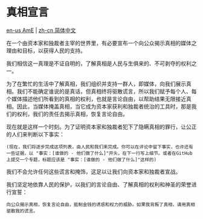 # 真相宣言

[en-us AmE](./README.md) | [zh-cn 简体中文](./README%20zh-cn.md)

在一个由资本家和独裁者主宰的世界里，有必要宣布一个向公众揭示真相的媒体之理由和目标，以获得人民的支持。

我们相信这一真理是不证自明的，了解真相是人民与生俱来的、不可剥夺的权利之一。

为了在繁忙的生活中了解真相，我们组织并支持一群人，即媒体，向我们展示真相。我们不能确定谁说的是真话，但真相终将驱散谎言，所以我们赋予每个人、每个媒体描述他们所看到的真相的权利，也就是言论自由，以帮助结果无限接近真相。因此，当媒体掩盖真相，当它成为资本家获利和独裁者统治的工具时，那是我们的权利，我们的责任去揭示真相，恢复言论自由。

现在就是这样一个时刻。为了证明资本家和独裁者犯下了隐瞒真相的罪行，让公正的人们来判断以下事实：

    (现在，我们将逐步完成这项列表，由人民和我们来完成。你可以在评论中留下事实，也许还有一些证据，以 "事实：[谁做的 - 他们做了什么]"开头，在下一行写上细节。或者在GitHub上提交一个专题，标题应该是 "事实：[谁做的 - 他们做了什么]"这样的)

我们不会允许任何这些谎言和掩饰，这足以让我们向资本家和独裁者宣战。

我们坚定地依靠人民的保护，以我们的言论自由、了解真相的权利和神圣的荣誉进行宣誓：

    向公众揭示真相，恢复言论自由，抵制金钱的诱惑和权力的威胁。如果我背叛了真相，请用真相驱散我的谎言。